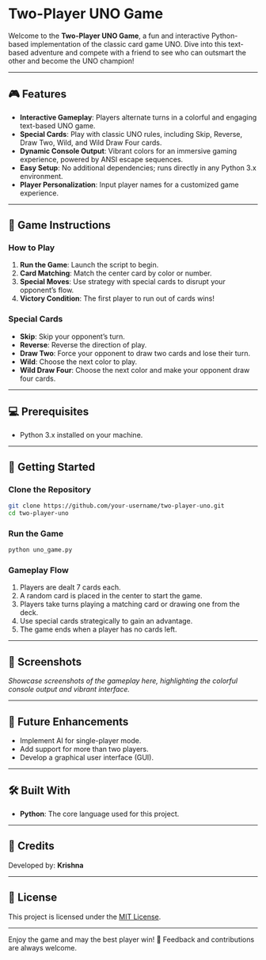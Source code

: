# Two-Player UNO Game

Welcome to the **Two-Player UNO Game**, a fun and interactive Python-based implementation of the classic card game UNO. Dive into this text-based adventure and compete with a friend to see who can outsmart the other and become the UNO champion!

---

## 🎮 Features
- **Interactive Gameplay**: Players alternate turns in a colorful and engaging text-based UNO game.
- **Special Cards**: Play with classic UNO rules, including Skip, Reverse, Draw Two, Wild, and Wild Draw Four cards.
- **Dynamic Console Output**: Vibrant colors for an immersive gaming experience, powered by ANSI escape sequences.
- **Easy Setup**: No additional dependencies; runs directly in any Python 3.x environment.
- **Player Personalization**: Input player names for a customized game experience.

---

## 📝 Game Instructions
### How to Play
1. **Run the Game**: Launch the script to begin.
2. **Card Matching**: Match the center card by color or number.
3. **Special Moves**: Use strategy with special cards to disrupt your opponent’s flow.
4. **Victory Condition**: The first player to run out of cards wins!

### Special Cards
- **Skip**: Skip your opponent’s turn.
- **Reverse**: Reverse the direction of play.
- **Draw Two**: Force your opponent to draw two cards and lose their turn.
- **Wild**: Choose the next color to play.
- **Wild Draw Four**: Choose the next color and make your opponent draw four cards.

---

## 💻 Prerequisites
- Python 3.x installed on your machine.

---

## 🚀 Getting Started
### Clone the Repository
```bash
git clone https://github.com/your-username/two-player-uno.git
cd two-player-uno
```

### Run the Game
```bash
python uno_game.py
```

### Gameplay Flow
1. Players are dealt 7 cards each.
2. A random card is placed in the center to start the game.
3. Players take turns playing a matching card or drawing one from the deck.
4. Use special cards strategically to gain an advantage.
5. The game ends when a player has no cards left.

---

## 📸 Screenshots
_Showcase screenshots of the gameplay here, highlighting the colorful console output and vibrant interface._

---

## 🚀 Future Enhancements
- Implement AI for single-player mode.
- Add support for more than two players.
- Develop a graphical user interface (GUI).

---

## 🛠️ Built With
- **Python**: The core language used for this project.

---

## 🙌 Credits
Developed by: **Krishna**

---

## 📄 License
This project is licensed under the [MIT License](LICENSE).

---

Enjoy the game and may the best player win! 🎉 Feedback and contributions are always welcome.
